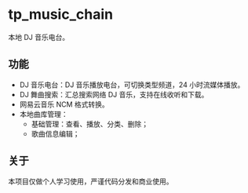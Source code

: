 # tp_music_chain

本地 DJ 音乐电台。

## 功能

- DJ 音乐电台：DJ 音乐播放电台，可切换类型频道，24 小时流媒体播放。
- DJ 舞曲搜索：汇总搜索网络 DJ 音乐，支持在线收听和下载。
- 网易云音乐 NCM 格式转换。
- 本地曲库管理：
    - 基础管理：查看、播放、分类、删除；
    - 歌曲信息编辑；

## 关于

本项目仅做个人学习使用，严谨代码分发和商业使用。
